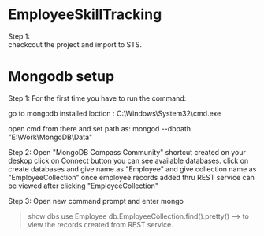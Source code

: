 # EmployeeSkillTracking 

Step 1:  
checkcout the project and import to STS.


# Mongodb setup
Step 1:
For the first time you have to run the command:

go to mongodb installed loction : C:\Windows\System32\cmd.exe

open cmd from there and set path as: mongod --dbpath "E:\Work\MongoDB\Data"


Step 2: Open "MongoDB Compass Community" shortcut created on your deskop
click on Connect button
you can see available databases. 
click on create databases and give name as "Employee" and give collection name as "EmployeeCollection"
once employee records added thru REST service can be viewed after clicking "EmployeeCollection"

Step 3: Open new command prompt and enter mongo
>show dbs
>use Employee 
>db.EmployeeCollection.find().pretty() --> to view the records created from REST service.
